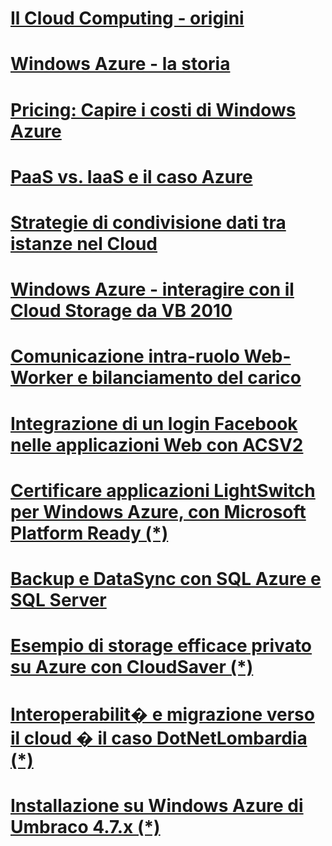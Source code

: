 
# [Il Cloud Computing - origini](Il-Cloud-Computing-origini.md)
# [Windows Azure - la storia](WindowsAzure_LaStoria.md)
# [Pricing: Capire i costi di Windows Azure](Costi-di-Windows-Azure.md)
# [PaaS vs. IaaS e il caso Azure](Paas-Iaas-Azure.md)
# [Strategie di condivisione dati tra istanze nel Cloud](Condivisione-Dati-tra-istanze-nel-cloud.md)
# [Windows Azure - interagire con il Cloud Storage da VB 2010](WindowsAzure-Interagire-con-il-Cloud-Storage-da-VB-2010.md)
# [Comunicazione intra-ruolo Web-Worker e bilanciamento del carico](Comunicazione-Web-Worker-Bilanciamento-del-carico.md)
# [Integrazione di un login Facebook nelle applicazioni Web con ACSV2](Integrazione_login_Facebook_in_ACSV2.md)
# [Certificare applicazioni LightSwitch per Windows Azure, con Microsoft Platform Ready (*)](https://msdn.microsoft.com/it-it/library/jj127266.aspx)
# [Backup e DataSync con SQL Azure e SQL Server](Backup-e-DataSync-con-SQL-Azure-e-SQL-Server.md)
# [Esempio di storage efficace privato su Azure con CloudSaver (*)](https://msdn.microsoft.com/it-it/library/hh923935.aspx)
# [Interoperabilit� e migrazione verso il cloud � il caso DotNetLombardia (*)](https://msdn.microsoft.com/it-it/library/hh923933.aspx)
# [Installazione su Windows Azure di Umbraco 4.7.x (*)](https://msdn.microsoft.com/it-it/library/hh923934.aspx)

